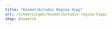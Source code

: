 ```yaml
---
title: "Kosmetikstudio Regina Hipp"
url: /schwetzingen/kosmetikstudio-regina-hipp/
shop: Kosmetik
---
```

